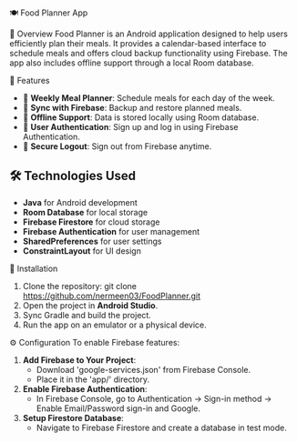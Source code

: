  🍽️ Food Planner App

 📌 Overview
Food Planner is an Android application designed to help users efficiently plan their meals. It provides a calendar-based interface to schedule meals and offers cloud backup functionality using Firebase. 
The app also includes offline support through a local Room database.

 🚀 Features
- 📅 **Weekly Meal Planner**: Schedule meals for each day of the week.
- 🔄 **Sync with Firebase**: Backup and restore planned meals.
- 💾 **Offline Support**: Data is stored locally using Room database.
- 👥 **User Authentication**: Sign up and log in using Firebase Authentication.
- 🔐 **Secure Logout**: Sign out from Firebase anytime.

## 🛠️ Technologies Used
- **Java** for Android development
- **Room Database** for local storage
- **Firebase Firestore** for cloud storage
- **Firebase Authentication** for user management
- **SharedPreferences** for user settings
- **ConstraintLayout** for UI design

 📲 Installation
1. Clone the repository:
    git clone https://github.com/nermeen03/FoodPlanner.git
2. Open the project in **Android Studio**.
3. Sync Gradle and build the project.
4. Run the app on an emulator or a physical device.

 ⚙️ Configuration
To enable Firebase features:
1. **Add Firebase to Your Project**:
   - Download 'google-services.json' from Firebase Console.
   - Place it in the 'app/' directory.
2. **Enable Firebase Authentication**:
   - In Firebase Console, go to Authentication → Sign-in method → Enable Email/Password sign-in and Google.
3. **Setup Firestore Database**:
   - Navigate to Firebase Firestore and create a database in test mode.

